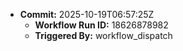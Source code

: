 - **Commit:** 2025-10-19T06:57:25Z
  - **Workflow Run ID:** 18626878982
  - **Triggered By:** workflow_dispatch
